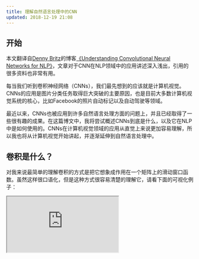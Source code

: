 ```yaml
---
title: 理解自然语言处理中的CNN
updated: 2018-12-19 21:08
---
```

## 开始
本文翻译自[Denny Britz](http://www.wildml.com/about/)的博客[《Understanding Convolutional Neural Networks for NLP》](http://www.wildml.com/2015/11/understanding-convolutional-neural-networks-for-nlp/)，文章对于CNN在NLP领域中的应用讲述深入浅出，引用的很多资料也非常有用。

每当我们听到卷积神经网络（CNNs），我们最先想到的应该就是计算机视觉。CNNs的应用是图片分类任务取得巨大突破的主要原因，也是目前大多数计算机视觉系统的核心，比如Facebook的照片自动标记以及自动驾驶等领域。

最近以来，CNNs也被应用到许多自然语言处理方面的问题上，并且已经取得了一些很有趣的成果。在这篇博文中，我将尝试概述CNNs到底是什么，以及它在NLP中是如何使用的。CNNs在计算机视觉领域的应用从直觉上来说更加容易理解，所以我也将从计算机视觉开始讲起，并逐渐延伸到自然语言处理中。
## 卷积是什么？
对我来说最简单的理解卷积的方式是把它想象成作用在一个矩阵上的滑动窗口函数。虽然这样很口语化，但是这种方式很容易清楚的理解它，请看下面的可视化例子：
<iframe src="http://deeplearning.stanford.edu/wiki/images/6/6c/Convolution_schematic.gif">
大小为3x3的卷积核进行的卷积操作，[图片来源](http://deeplearning.stanford.edu/wiki/index.php/Feature_extraction_using_convolution)

可以把左边的矩阵想象为一张黑白图片。矩阵中的每个数字对应一个像素，0代表黑色，1代表白色（在灰度图中，像素的值一般是在0~255之间）。滑动的窗口就叫做卷积核、过滤器或者特征检测器。这里我们用了一个3x3大小的过滤器，把它的值与原始矩阵中的值对应相乘，再求和。为了完成完整的卷积操作，我们通过滑动窗口来对矩阵中的每个元素都做上述操作。

你可能想知道，通过上述的卷积操作，到底做了什么？下面是一些直观的例子：

**通过求每个像素与其邻近像素的平均值来对图片进行模糊化处理：**

![](http://docs.gimp.org/en/images/filters/examples/convolution-blur.png)![image](http://docs.gimp.org/en/images/filters/examples/generic-taj-convmatrix-blur.jpg)

**通过求每个像素与其邻近像素之间的差值来检测边缘：**

![](http://docs.gimp.org/en/images/filters/examples/convolution-edge-detect1.png)![](http://docs.gimp.org/en/images/filters/examples/generic-taj-convmatrix-edge-detect.jpg)

[这里GIMP manual](http://docs.gimp.org/en/plug-in-convmatrix.html)还有一些例子。为了对CNN的工作机制有更加深入的理解，我推荐阅读[这篇博客](http://colah.github.io/posts/2014-07-Understanding-Convolutions/)

## 卷积神经网络是什么？

现在你已经懂了卷积是什么。但是，卷积神经网络是什么呢？CNNs基本上就是若干层卷积再加上作用在结果上的[ReLU](https://en.wikipedia.org/wiki/Rectifier_(neural_networks))或者[tanh](https://reference.wolfram.com/language/ref/Tanh.html)等非线性激活函数。在传统的前馈神经网络中，我们将输入层的神经元与下一层输出层的神经元挨个连接起来，这样的神经网络也被称为一个全连接层，或者仿射层。在CNN中，我们并不这么做。取而代之的，我们用卷积遍历输入层来获得输出值。这样的操作就是局部链接，即输入的每个区域连接到输出层中的神经元。每一层用不同的卷积核，通常是成百上千个上面提到的卷积操作，并把它们的结果结合起来。另外还有个东西叫做池化层（subsampling），这个后面会讲到。在训练阶段，CNN可以根据具体任务的不同来自动的学习卷积核的值。例如，在图片分类任务中，CNN的第一层可能会学习如何识别边缘，然后利用第一层识别到的边缘特征在第二层中识别简单的形状，然后利用这些简单的形状来探测更加高级的特征，比如说在更高的层中试着探测面部形状。最后一层是一个可以利用前面提取到的特征的分类器。

![](http://www.wildml.com/wp-content/uploads/2015/11/Screen-Shot-2015-11-07-at-7.26.20-AM.png)

在这个计算过程中有两方面值得去注意：位置不变性和组合性。

比如你试图去识别一张图片当中有没有大象🐘。因为卷积核是在整个图片的范围内进行滑动，所以你并不会去关心这只大象到底出现在图片的具体位置。在实践中，池化操作也保持了平移、旋转、拉伸的不变性。第二个重要的方面就是组合性，每个卷积核将一组低级的特征组合成较高级的特征，这就是CNN在计算机视觉领域如此有用的原因。它给人形成了这样一种直觉，你的边缘特征是从原始像素中提取而来的，形状特征又是从边缘特征中提取而来，然后是从形状中提取出更多的复杂对象。

## 所以，这些如何应用在NLP中？

